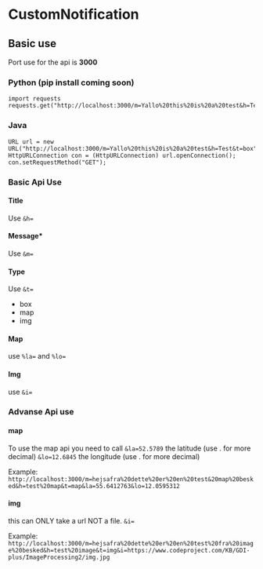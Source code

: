 # CustomNotification
## Basic use
Port use for the api is **3000**
### Python (pip install coming soon)
```
import requests
requests.get("http://localhost:3000/m=Yallo%20this%20is%20a%20test&h=Test&t=box")
```

### Java
```
URL url = new URL("http://localhost:3000/m=Yallo%20this%20is%20a%20test&h=Test&t=box");
HttpURLConnection con = (HttpURLConnection) url.openConnection();
con.setRequestMethod("GET");
```
### Basic Api Use
#### Title
Use ```&h=```
#### Message*
Use ```&m=```
#### Type
Use ```&t=```
- box
- map
- img
#### Map
use ``` %la= ``` and ``` %lo= ```
#### Img
use ``` &i= ```

### Advanse Api use
#### map
To use the map api you need to call  ```&la=52.5789``` the latitude (use . for more decimal) ```&lo=12.6845``` the longitude (use . for more decimal)

Example: ``` http://localhost:3000/m=hejsafra%20dette%20er%20en%20test&20map%20besked&h=test%20map&t=map&la=55.6412763&lo=12.0595312 ```

#### img
this can ONLY take a url NOT a file.
``` &i= ```

Example: ``` http://localhost:3000/m=hejsafra%20dette%20er%20en%20test%20fra%20image%20besked&h=test%20image&t=img&i=https://www.codeproject.com/KB/GDI-plus/ImageProcessing2/img.jpg  ```



